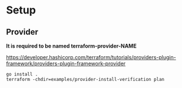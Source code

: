 # Setup

## Provider

**It is required to be named terraform-provider-NAME**

https://developer.hashicorp.com/terraform/tutorials/providers-plugin-framework/providers-plugin-framework-provider

```
go install .
terraform -chdir=examples/provider-install-verification plan 
```